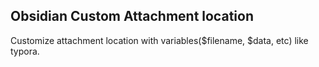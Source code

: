 ## Obsidian Custom Attachment location

Customize attachment location with variables($filename, $data, etc) like typora.
